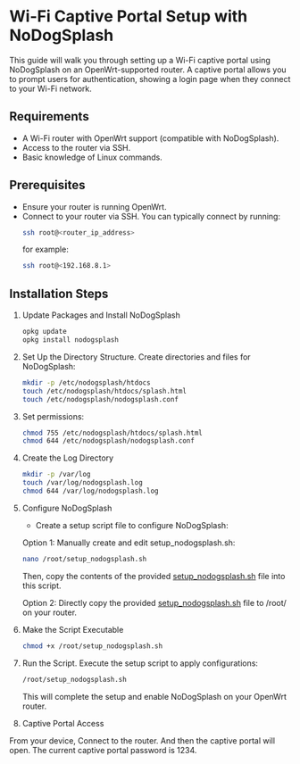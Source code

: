 # Wi-Fi Captive Portal Setup with NoDogSplash

This guide will walk you through setting up a Wi-Fi captive portal using NoDogSplash on an OpenWrt-supported router. A captive portal allows you to prompt users for authentication, showing a login page when they connect to your Wi-Fi network.

## Requirements

- A Wi-Fi router with OpenWrt support (compatible with NoDogSplash).
- Access to the router via SSH.
- Basic knowledge of Linux commands.

## Prerequisites

- Ensure your router is running OpenWrt.
- Connect to your router via SSH. You can typically connect by running:
    ``` bash
    ssh root@<router_ip_address>
    ```
    for example:
    ``` bash
    ssh root@<192.168.8.1>
    ```

## Installation Steps

1. Update Packages and Install NoDogSplash

    ``` bash
    opkg update
    opkg install nodogsplash
    ```

2. Set Up the Directory Structure. Create directories and files for NoDogSplash:
    
    ``` bash
    mkdir -p /etc/nodogsplash/htdocs
    touch /etc/nodogsplash/htdocs/splash.html
    touch /etc/nodogsplash/nodogsplash.conf
    ```

3. Set permissions:

    ``` bash
    chmod 755 /etc/nodogsplash/htdocs/splash.html
    chmod 644 /etc/nodogsplash/nodogsplash.conf
    ```

4. Create the Log Directory

    ``` bash
    mkdir -p /var/log
    touch /var/log/nodogsplash.log
    chmod 644 /var/log/nodogsplash.log
    ```

5. Configure NoDogSplash

    - Create a setup script file to configure NoDogSplash:

    Option 1: Manually create and edit setup_nodogsplash.sh:
    ``` bash
    nano /root/setup_nodogsplash.sh
    ```
    Then, copy the contents of the provided [setup_nodogsplash.sh](setup_nodogsplash.sh) file into this script.

    Option 2: Directly copy the provided [setup_nodogsplash.sh](setup_nodogsplash.sh) file to /root/ on your router.

6. Make the Script Executable

    ``` bash
    chmod +x /root/setup_nodogsplash.sh
    ```

7. Run the Script. Execute the setup script to apply configurations:
    
    ``` bash
    /root/setup_nodogsplash.sh
    ```

    This will complete the setup and enable NoDogSplash on your OpenWrt router.

8. Captive Portal Access

From your device, Connect to the router. And then the captive portal will open. The current captive portal password is 1234.